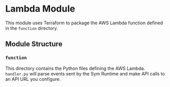 # Lambda Module
This module uses Terraform to package the AWS Lambda function defined in the `function` directory.

## Module Structure
### `function`
This directory contains the Python files defining the AWS Lambda. `handler.py` will parse events sent by the Sym Runtime
and make API calls to an API URL you configure.
